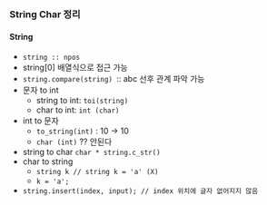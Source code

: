 ### String Char 정리
#### String
* ```string :: npos```
* string[0] 배열식으로 접근 가능
* ```string.compare(string) ```:: abc 선후 관계 파악 가능
* 문자 to int
   * string to int: ```toi(string)```
   * char to int: ``` int (char) ```
* int to 문자
    * ``` to_string(int) ``` : 10 -> 10
    * ``` char (int) ```  ?? 안된다
* string to char ``` char * string.c_str() ```
* char to string
   * ```string k // string k = 'a' (X) ```
   * ```k = 'a'; ```
 * ```string.insert(index, input); // index 위치에 글자 없어지지 않음```
